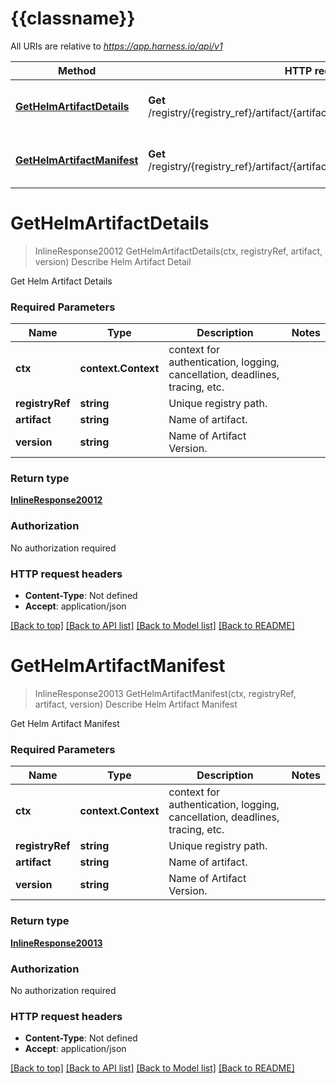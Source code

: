 # {{classname}}

All URIs are relative to *https://app.harness.io/api/v1*

Method | HTTP request | Description
------------- | ------------- | -------------
[**GetHelmArtifactDetails**](HelmArtifactsApi.md#GetHelmArtifactDetails) | **Get** /registry/{registry_ref}/artifact/{artifact}/version/{version}/helm/details | Describe Helm Artifact Detail
[**GetHelmArtifactManifest**](HelmArtifactsApi.md#GetHelmArtifactManifest) | **Get** /registry/{registry_ref}/artifact/{artifact}/version/{version}/helm/manifest | Describe Helm Artifact Manifest

# **GetHelmArtifactDetails**
> InlineResponse20012 GetHelmArtifactDetails(ctx, registryRef, artifact, version)
Describe Helm Artifact Detail

Get Helm Artifact Details

### Required Parameters

Name | Type | Description  | Notes
------------- | ------------- | ------------- | -------------
 **ctx** | **context.Context** | context for authentication, logging, cancellation, deadlines, tracing, etc.
  **registryRef** | **string**| Unique registry path. | 
  **artifact** | **string**| Name of artifact. | 
  **version** | **string**| Name of Artifact Version. | 

### Return type

[**InlineResponse20012**](inline_response_200_12.md)

### Authorization

No authorization required

### HTTP request headers

 - **Content-Type**: Not defined
 - **Accept**: application/json

[[Back to top]](#) [[Back to API list]](../README.md#documentation-for-api-endpoints) [[Back to Model list]](../README.md#documentation-for-models) [[Back to README]](../README.md)

# **GetHelmArtifactManifest**
> InlineResponse20013 GetHelmArtifactManifest(ctx, registryRef, artifact, version)
Describe Helm Artifact Manifest

Get Helm Artifact Manifest

### Required Parameters

Name | Type | Description  | Notes
------------- | ------------- | ------------- | -------------
 **ctx** | **context.Context** | context for authentication, logging, cancellation, deadlines, tracing, etc.
  **registryRef** | **string**| Unique registry path. | 
  **artifact** | **string**| Name of artifact. | 
  **version** | **string**| Name of Artifact Version. | 

### Return type

[**InlineResponse20013**](inline_response_200_13.md)

### Authorization

No authorization required

### HTTP request headers

 - **Content-Type**: Not defined
 - **Accept**: application/json

[[Back to top]](#) [[Back to API list]](../README.md#documentation-for-api-endpoints) [[Back to Model list]](../README.md#documentation-for-models) [[Back to README]](../README.md)

